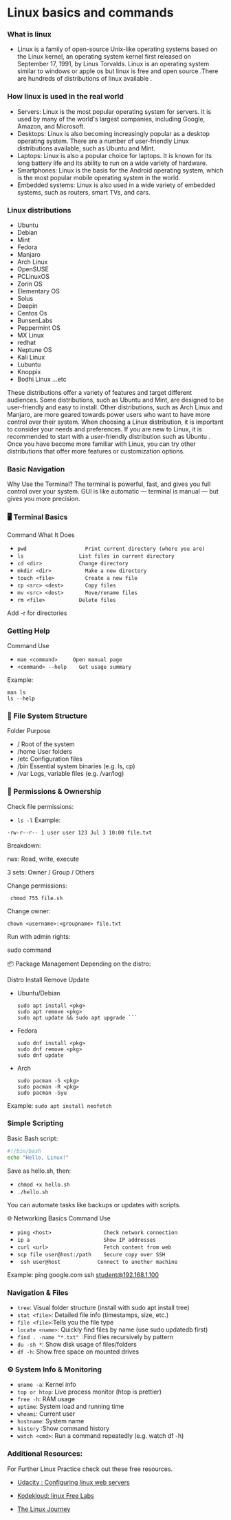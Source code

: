 # Linux basics and commands 

### What is linux

 - Linux is a family of open-source Unix-like operating systems based on the Linux kernel, an operating system kernel first released on September 17, 1991, by Linus Torvalds.
  Linux is an operating system similar to windows or apple os but linux is free and open source .There are hundreds of distributions of linux available .


### How linux is used in the real world 
- Servers: Linux is the most popular operating system for servers. It is used by many of the world's largest companies, including Google, Amazon, and Microsoft.
- Desktops: Linux is also becoming increasingly popular as a desktop operating system. There are a number of user-friendly Linux distributions available, such as Ubuntu and Mint.
- Laptops: Linux is also a popular choice for laptops. It is known for its long battery life and its ability to run on a wide variety of hardware.
- Smartphones: Linux is the basis for the Android operating system, which is the most popular mobile operating system in the world.
- Embedded systems: Linux is also used in a wide variety of embedded systems, such as routers, smart TVs, and cars.

### Linux distributions 
- Ubuntu
- Debian
- Mint
- Fedora
- Manjaro
- Arch Linux
- OpenSUSE
- PCLinuxOS
- Zorin OS
- Elementary OS
- Solus
- Deepin
- Centos Os
- BunsenLabs
- Peppermint OS
- MX Linux
- redhat
- Neptune OS
- Kali Linux
- Lubuntu
- Knoppix
- Bodhi Linux …etc
  
These distributions offer a variety of features and target different audiences. Some distributions, such as Ubuntu and Mint, are designed to be user-friendly and easy to install. Other distributions, such as Arch Linux and Manjaro, are more geared towards power users who want to have more control over their system.
When choosing a Linux distribution, it is important to consider your needs and preferences. If you are new to Linux, it is recommended to start with a user-friendly distribution such as Ubuntu . Once you have become more familiar with Linux, you can try other distributions that offer more features or customization options.

### Basic Navigation

Why Use the Terminal?
The terminal is powerful, fast, and gives you full control over your system. GUI is like automatic — terminal is manual — but gives you more precision.

### 🖥️ Terminal Basics
Command	What It Does
- ```pwd	               Print current directory (where you are)```
- ```ls	                 List files in current directory```
- ```cd <dir>         	 Change directory```
- ```mkdir <dir>	       Make a new directory```
- ```touch <file>	       Create a new file```
- ```cp <src> <dest>	   Copy files```
- ```mv <src> <dest>	   Move/rename files```
- ```rm <file>	         Delete files```
  
 Add -r  for directories

### Getting Help

Command	Use
- ```man <command>	   Open manual page```
- ```<command> --help	 Get usage summary```

Example:
```
man ls
ls --help
```

### 📂 File System Structure 
Folder	Purpose
- /	       Root of the system
- /home	   User folders
- /etc	   Configuration files
- /bin  	 Essential system binaries (e.g. ls, cp)
- /var	   Logs, variable files (e.g. /var/log)

### 🔐 Permissions & Ownership
Check file permissions:
- ```ls -l```
Example:

```-rw-r--r-- 1 user user 123 Jul 3 10:00 file.txt```

Breakdown:

rwx: Read, write, execute

3 sets: Owner / Group / Others

Change permissions:
```
 chmod 755 file.sh
```
Change owner:
```
chown <username>:<groupname> file.txt

```
Run with admin rights:

sudo command

📦 Package Management
Depending on the distro:

Distro	Install	Remove	Update
- Ubuntu/Debian
  ```
  sudo apt install <pkg>
  sudo apt remove <pkg>
  sudo apt update && sudo apt upgrade ```
- Fedora
  ```
  sudo dnf install <pkg>
  sudo dnf remove <pkg>
  sudo dnf update 
  ```
- Arch
  ```
  sudo pacman -S <pkg>
  sudo pacman -R <pkg>
  sudo pacman -Syu

  ```

Example:
```sudo apt install neofetch```

### Simple Scripting

Basic Bash script:
```sh
#!/bin/bash
echo "Hello, Linux!"
```
Save as hello.sh, then:

- ```chmod +x hello.sh```
- ```./hello.sh```

You can automate tasks like backups or updates with scripts.

🌐 Networking Basics
Command	Use
- ```ping <host>	             Check network connection```
- ```ip a	                     Show IP addresses```
- ```curl <url>             	 Fetch content from web```
- ```scp file user@host:/path	 Secure copy over SSH```
- ``` ssh user@host	           Connect to another machine```

Example:
ping google.com
ssh student@192.168.1.100

### Navigation & Files
- `tree`: Visual folder structure (install with   sudo apt install tree)
- `stat <file>`: Detailed file info (timestamps, size, etc.)
- `file <file>`:Tells you the file type
- `locate <name>`:	Quickly find files by name (use sudo updatedb first)
- `find . -name "*.txt"	`:Find files recursively by pattern
- `du -sh *`: Show disk usage of files/folders
- `df -h`: Show free space on mounted drives

### ⚙️ System Info & Monitoring
- `uname -a`: Kernel info
- `top or htop`: Live process monitor (htop is prettier)
- `free -h`: RAM usage
- `uptime`: System load and running time
- `whoami`:	Current user
- `hostname`:	System name
- `history`	:Show command history
- `watch <cmd>`: Run a command repeatedly (e.g. watch df -h)

### Additional Resources: 
For Further Linux Practice check out these free resources.
 

- [Udacity : Configuring linux web servers ](https://www.udacity.com/course/configuring-linux-web-servers--ud299)

- [Kodekloud: linux Free Labs](https://kodekloud.com/free-labs/linux)

- [The Linux Journey](https://linuxjourney.com/)


  

